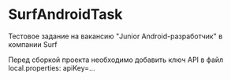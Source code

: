 # SurfAndroidTask
Тестовое задание на вакансию "Junior Android-разработчик" в компании Surf

Перед сборкой проекта необходимо добавить ключ API в файл local.properties:
apiKey=...
